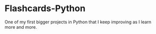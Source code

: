 # Flashcards-Python
One of my first bigger projects in Python that I keep improving as I learn more and more.
